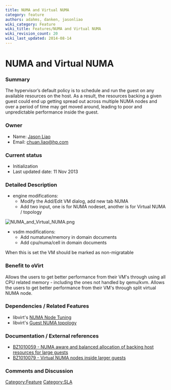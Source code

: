 ```yaml
---
title: NUMA and Virtual NUMA
category: feature
authors: adahms, danken, jasonliao
wiki_category: Feature
wiki_title: Features/NUMA and Virtual NUMA
wiki_revision_count: 20
wiki_last_updated: 2014-08-14
---
```


# NUMA and Virtual NUMA

### Summary

The hypervisor’s default policy is to schedule and run the guest on any available resources on the host. As a result, the resources backing a given guest could end up getting spread out across multiple NUMA nodes and over a period of time may get moved around, leading to poor and unpredictable performance inside the guest.

### Owner

*   Name: [ Jason Liao](User:JasonLiao)
*   Email: <chuan.liao@hp.com>

### Current status

*   Initialization
*   Last updated date: 11 Nov 2013

### Detailed Description

*   engine modifications:
    -   Modify the Add/Edit VM dialog, add new tab NUMA
    -   Add two input, one is for NUMA nodeset, another is for Virtual NUMA / topology

![](NUMA_and_Virtual_NUMA.png "NUMA_and_Virtual_NUMA.png")

*   vsdm modifications:
    -   Add numatune/memory in domain documents
    -   Add cpu/numa/cell in domain documents

When this is set the VM should be marked as non-migratable

### Benefit to oVirt

Allows the users to get better performance from their VM's through using all CPU related memory - including the ones not handled by qemu/kvm. Allows the users to get better performance from their VM's through split virtual NUMA node.

### Dependencies / Related Features

*   libvirt's [NUMA Node Tuning](http://libvirt.org/formatdomain.html#elementsNUMATuning)
*   libvirt's [Guest NUMA topology](http://libvirt.org/formatdomain.html#elementsCPU)

### Documentation / External references

*   [BZ1010059 - NUMA aware and balanced allocation of backing host resources for large guests](https://bugzilla.redhat.com/show_bug.cgi?id=1010059)
*   [BZ1010079 - Virtual NUMA nodes inside larger guests](https://bugzilla.redhat.com/show_bug.cgi?id=1010079)

### Comments and Discussion

<Category:Feature> <Category:SLA>
